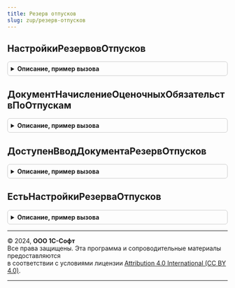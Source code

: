 ```yaml
---
title: Резерв отпусков
slug: zup/резерв-отпусков
---
```



## НастройкиРезервовОтпусков
<details style="margin: 1em 0; padding: 0.5em; border: 1px solid #ccc; border-radius: 6px;">

<summary style="font-weight: bold; cursor: pointer;">Описание, пример вызова</summary>

```bsl

// Возвращает структуру настроек резервов отпусков
//
// Параметры:
//   Организация - Спр.Организации.СправочникСсылка - Организация.
//   Период - Дата - Период дат.
//
// Возвращаемое значение:
//  Структура - описанная в методе
//
Функция НастройкиРезервовОтпусков(Организация, Период) Экспорт
```

Пример вызова
```bsl
Результат = РезервОтпусков.НастройкиРезервовОтпусков(Организация, Период) 
```
</details>

## ДокументНачислениеОценочныхОбязательствПоОтпускам
<details style="margin: 1em 0; padding: 0.5em; border: 1px solid #ccc; border-radius: 6px;">

<summary style="font-weight: bold; cursor: pointer;">Описание, пример вызова</summary>

```bsl

// Возвращает ссылку на заполненный Док.НачислениеОценочныхОбязательствПоОтпускам.
// Если для заданного месяца и организации существует несколько
// документов, возвращается хронологически первый.
// Если необходимого документа нет, он создается и записывается.
// В любом случае выполняется заполнение документа.
//
// Параметры:
//	ПериодРегистрации - Дата - Период регистрации.
//	Организация - СправочникСсылка.Организации - Ссылка на организацию.
//	ДополнительныеСвойства - Структура - дополнительные свойства записи документа
//
// Возвращаемое значение:
//  Ссылка - ссылка на документ.
//
Функция ДокументНачислениеОценочныхОбязательствПоОтпускам(ПериодРегистрации, Организация, ДополнительныеСвойства = Неопределено) Экспорт
```

Пример вызова
```bsl
Результат = РезервОтпусков.ДокументНачислениеОценочныхОбязательствПоОтпускам(ПериодРегистрации, Организация, ДополнительныеСвойства);
```
</details>

## ДоступенВводДокументаРезервОтпусков
<details style="margin: 1em 0; padding: 0.5em; border: 1px solid #ccc; border-radius: 6px;">

<summary style="font-weight: bold; cursor: pointer;">Описание, пример вызова</summary>

```bsl

// Возвращает признак того, можно вводить документ в заданном периоде или нет.
//
// Параметры:
//   Организация - Спр.Организации.СправочникСсылка - Организация.
//   Период - Дата - Период дат.
//
// Возвращаемое значение:
//  Булево - Истина, если документ вводить можно, Ложь - если надо использовать механизм резервов
//
Функция ДоступенВводДокументаРезервОтпусков(Организация, ПериодРегистрации) Экспорт
```

Пример вызова
```bsl
Результат = РезервОтпусков.ДоступенВводДокументаРезервОтпусков(Организация, ПериодРегистрации) 
```
</details>

## ЕстьНастройкиРезерваОтпусков
<details style="margin: 1em 0; padding: 0.5em; border: 1px solid #ccc; border-radius: 6px;">

<summary style="font-weight: bold; cursor: pointer;">Описание, пример вызова</summary>

```bsl

// Возвращает признак того, что ест настройка резервов отпусков на заданную дату
//
// Параметры:
//   Организация - Спр.Организации.СправочникСсылка - Организация.
//   Период      - Дата - Период дат.
//
// Возвращаемое значение:
//  Булево - Истина - есть настройки резервов отпусков, Ложь - настройка отсутствует
//
Функция ЕстьНастройкиРезерваОтпусков(Организация, Период) Экспорт
```

Пример вызова
```bsl
Результат = РезервОтпусков.ЕстьНастройкиРезерваОтпусков(Организация, Период) 
```
</details>

---

© 2024, **ООО 1С-Софт**  
Все права защищены. Эта программа и сопроводительные материалы предоставляются  
в соответствии с условиями лицензии [Attribution 4.0 International (CC BY 4.0)](https://creativecommons.org/licenses/by/4.0/legalcode).

---
